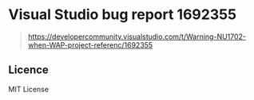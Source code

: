 ﻿# Visual Studio bug report 1692355

> https://developercommunity.visualstudio.com/t/Warning-NU1702-when-WAP-project-referenc/1692355


## Licence

MIT License
